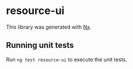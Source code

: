 # resource-ui

This library was generated with [Nx](https://nx.dev).

## Running unit tests

Run `ng test resource-ui` to execute the unit tests.
